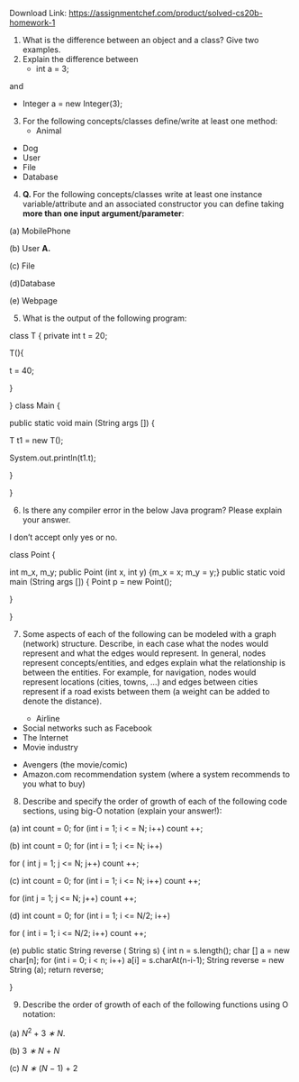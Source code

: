 Download Link: https://assignmentchef.com/product/solved-cs20b-homework-1
<br>
<ol>

 <li>What is the difference between an object and a class? Give two examples.</li>

 <li>Explain the difference between

  <ul>

   <li>int a = 3;</li>

  </ul></li>

</ol>

and

<ul>

 <li>Integer a = new Integer(3);</li>

</ul>

<ol start="3">

 <li>For the following concepts/classes define/write at least one method:

  <ul>

   <li>Animal</li>

  </ul></li>

</ol>

<ul>

 <li>Dog</li>

 <li>User</li>

 <li>File</li>

 <li>Database</li>

</ul>

<ol start="4">

 <li><strong>Q. </strong>For the following concepts/classes write at least one instance variable/attribute and an associated constructor you can define taking <strong>more than one input argument/parameter</strong>:</li>

</ol>

(a) MobilePhone

(b) User <strong>A.</strong>

(c) File

(d)Database

(e) Webpage

<ol start="5">

 <li>What is the output of the following program:</li>

</ol>

class T { private int t = 20;

T(){

t = 40;

}

} class Main {

public static void main (String args []) {

T t1 = new T();

System.out.println(t1.t);

}

}

6. Is there any compiler error in the below Java program? Please explain your answer.

I don’t accept only yes or no.

class Point {

int m_x, m_y; public Point (int x, int y) {m_x = x; m_y = y;} public static void main (String args []) { Point p = new Point();

}

}

7. Some aspects of each of the following can be modeled with a graph (network) structure. Describe, in each case what the nodes would represent and what the edges would represent. In general, nodes represent concepts/entities, and edges explain what the relationship is between the entities. For example, for navigation, nodes would represent locations (cities, towns, …) and edges between cities represent if a road exists between them (a weight can be added to denote the distance).

<ul>

 <li style="list-style-type: none;">

  <ul>

   <li>Airline</li>

  </ul></li>

 <li>Social networks such as Facebook</li>

 <li>The Internet</li>

 <li>Movie industry</li>

</ul>

<ul>

 <li>Avengers (the movie/comic)</li>

 <li>Amazon.com recommendation system (where a system recommends to you what to buy)</li>

</ul>

<ol start="8">

 <li>Describe and specify the order of growth of each of the following code sections, using big-O notation (explain your answer!):</li>

</ol>

(a) int count = 0; for (int i = 1; i &lt; = N; i++) count ++;

(b) int count = 0; for (int i = 1; i &lt;= N; i++)

for ( int j = 1; j &lt;= N; j++) count ++;

(c) int count = 0; for (int i = 1; i &lt;= N; i++) count ++;

for (int j = 1; j &lt;= N; j++) count ++;

(d) int count = 0; for (int i = 1; i &lt;= N/2; i++)

for ( int i = 1; i &lt;= N/2; i++) count ++;

(e) public static String reverse ( String s) { int n = s.length(); char [] a = new char[n]; for (int i = 0; i &lt; n; i++) a[i] = s.charAt(n-i-1); String reverse = new String (a); return reverse;

}




9. Describe the order of growth of each of the following functions using O notation:

(a) <em>N</em><sup>2 </sup>+ 3 <em>∗ N</em>.

(b) 3 <em>∗ N </em>+ <em>N</em>

(c) <em>N ∗ </em>(<em>N − </em>1) + 2